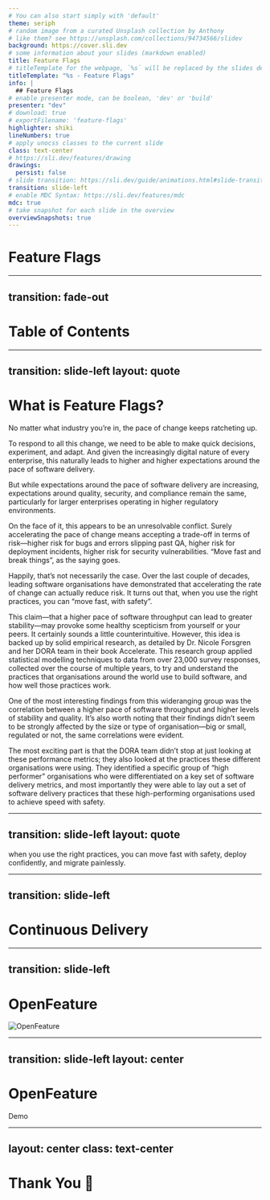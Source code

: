 ```yaml
---
# You can also start simply with 'default'
theme: seriph
# random image from a curated Unsplash collection by Anthony
# like them? see https://unsplash.com/collections/94734566/slidev
background: https://cover.sli.dev
# some information about your slides (markdown enabled)
title: Feature Flags
# titleTemplate for the webpage, `%s` will be replaced by the slides deck's title
titleTemplate: "%s - Feature Flags"
info: |
  ## Feature Flags
# enable presenter mode, can be boolean, 'dev' or 'build'
presenter: "dev"
# download: true
# exportFilename: 'feature-flags'
highlighter: shiki
lineNumbers: true
# apply unocss classes to the current slide
class: text-center
# https://sli.dev/features/drawing
drawings:
  persist: false
# slide transition: https://sli.dev/guide/animations.html#slide-transitions
transition: slide-left
# enable MDC Syntax: https://sli.dev/features/mdc
mdc: true
# take snapshot for each slide in the overview
overviewSnapshots: true
---
```


# Feature Flags

<!--
Hello everyone
On this opportunity, we will discuss "Feature Flags"
Hopefully, we can ...
-->

---
transition: fade-out
---

# Table of Contents

<Toc :style="{ columnCount: 2, columnGap: '5rem', height: '100%' }" />

<!--
As we all can see the Table of Contents,
There are few topics that we are gonna discuss,
First... *read first content to the end*
Last but not least... *read last content*
-->

---
transition: slide-left
layout: quote
---

# What is Feature Flags?

No matter what industry you’re in, the pace of change keeps ratcheting up. 

To respond to all this change, we need to
be able to make quick decisions, experiment, and adapt. And given
the increasingly digital nature of every enterprise,
this naturally leads to higher and higher expectations
around the pace of software delivery.

But while expectations around the pace of software
delivery are increasing, expectations around
quality, security, and compliance remain the same,
particularly for larger enterprises operating in higher
regulatory environments.

On the face of it, this appears to be an unresolvable conflict. Surely accelerating the pace of change means
accepting a trade-off in terms of risk—higher risk
for bugs and errors slipping past QA, higher risk for
deployment incidents, higher risk for security vulnerabilities. “Move fast and break things”, as the saying
goes.

Happily, that’s not necessarily the case. Over the last
couple of decades, leading software organisations
have demonstrated that accelerating the rate of
change can actually reduce risk. It turns out that,
when you use the right practices, you can “move fast,
with safety”.

This claim—that a higher pace of software throughput
can lead to greater stability—may provoke some
healthy scepticism from yourself or your peers. It
certainly sounds a little counterintuitive. However,
this idea is backed up by solid empirical research, as
detailed by Dr. Nicole Forsgren and her DORA team
in their book Accelerate. This research group applied
statistical modelling techniques to data from over
23,000 survey responses, collected over the course
of multiple years, to try and understand the practices
that organisations around the world use to build
software, and how well those practices work.

One of the most interesting findings from this wideranging group was the correlation between a higher
pace of software throughput and higher levels of
stability and quality. It’s also worth noting that their
findings didn’t seem to be strongly affected by the
size or type of organisation—big or small, regulated
or not, the same correlations were evident.

The most exciting part is that the DORA team didn’t
stop at just looking at these performance metrics;
they also looked at the practices these different
organisations were using. They identified a specific
group of “high performer” organisations who were
differentiated on a key set of software delivery
metrics, and most importantly they were able to lay
out a set of software delivery practices that these
high-performing organisations used to achieve speed
with safety. 



<!--
-->

---
transition: slide-left
layout: quote
---

when you use the right practices, you can move fast with safety, deploy confidently, and migrate painlessly.

<!--
-->

---
transition: slide-left
---

# Continuous Delivery

<!--
-->

---
transition: slide-left
---

# OpenFeature

<img src="https://repository-images.githubusercontent.com/837408076/c75a70a7-aad4-4a0a-b09c-10fb8aca6062" alt="OpenFeature" class="object-cover h-80" />

---
transition: slide-left
layout: center
---

# OpenFeature

Demo

<!--
-->

---
layout: center
class: text-center
---

# Thank You 🙏

<PoweredBySlidev />

<div class="abs-br m-6 flex gap-2">
  <a href="https://github.com/rifandani/feature-flags-slide" target="_blank" alt="GitHub" title="Open in GitHub"
    class="text-xl icon-btn !border-none !hover:text-white">
    <carbon-logo-github />
  </a>
</div>

